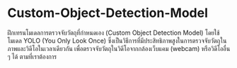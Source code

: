 # Custom-Object-Detection-Model
ฝึกเทรนโมเดลการตรวจจับวัตถุที่กำหนดเอง (Custom Object Detection Model) โดยใช้โมเดล YOLO (You Only Look Once) ซึ่งเป็นวิธีการที่มีประสิทธิภาพสูงในการตรวจจับวัตถุในภาพและวิดีโอในเวลาเดียวกัน เพื่อตรวจจับวัตถุในวิดีโอจากกล้องเว็บแคม (webcam) หรือวิดีโออื่น ๆ ได้ ตามที่เราต้องการ
